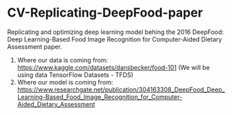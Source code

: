 # CV-Replicating-DeepFood-paper

Replicating and optimizing deep learning model behing the 2016 DeepFood: Deep Learning-Based Food Image Recognition for Computer-Aided Dietary Assessment paper.

1. Where our data is coming from: https://www.kaggle.com/datasets/dansbecker/food-101 (We will be using data TensorFlow Datasets - TFDS)
2. Where our model is coming from: https://www.researchgate.net/publication/304163308_DeepFood_Deep_Learning-Based_Food_Image_Recognition_for_Computer-Aided_Dietary_Assessment
